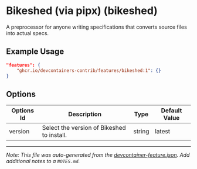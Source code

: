 
# Bikeshed (via pipx) (bikeshed)

A preprocessor for anyone writing specifications that converts source files into actual specs.

## Example Usage

```json
"features": {
    "ghcr.io/devcontainers-contrib/features/bikeshed:1": {}
}
```

## Options

| Options Id | Description | Type | Default Value |
|-----|-----|-----|-----|
| version | Select the version of Bikeshed to install. | string | latest |



---

_Note: This file was auto-generated from the [devcontainer-feature.json](https://github.com/devcontainers-contrib/features/blob/main/src/bikeshed/devcontainer-feature.json).  Add additional notes to a `NOTES.md`._
